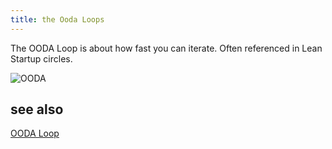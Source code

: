 ```yaml
---
title: the Ooda Loops
---
```

The OODA Loop is about how fast you can iterate. Often referenced in Lean Startup circles.

![OODA](https://upload.wikimedia.org/wikipedia/commons/3/3a/OODA.Boyd.svg)

## see also

[OODA Loop](https://en.wikipedia.org/wiki/OODA_loop)